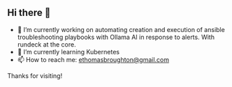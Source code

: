## Hi there 👋

- 🔭 I’m currently working on automating creation and execution of ansible troubleshooting playbooks with Ollama AI in response to alerts. With rundeck at the core.
- 🌱 I’m currently learning Kubernetes
- 📫 How to reach me: ethomasbroughton@gmail.com

Thanks for visiting!

<!--
**Iluvitari/Iluvitari** is a ✨ _special_ ✨ repository because its `README.md` (this file) appears on your GitHub profile.

Here are some ideas to get you started:

- 🔭 I’m currently working on ...
- 🌱 I’m currently learning ...
- 👯 I’m looking to collaborate on ...
- 🤔 I’m looking for help with ...
- 💬 Ask me about ...
- 📫 How to reach me: ...
- 😄 Pronouns: ...
- ⚡ Fun fact: ...
-->
